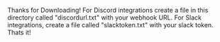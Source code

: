Thanks for Downloading! 
For Discord integrations create a file in this directory called "discordurl.txt" with your webhook URL.
For Slack integrations, create a file called "slacktoken.txt" with your slack token.
Thats it!
